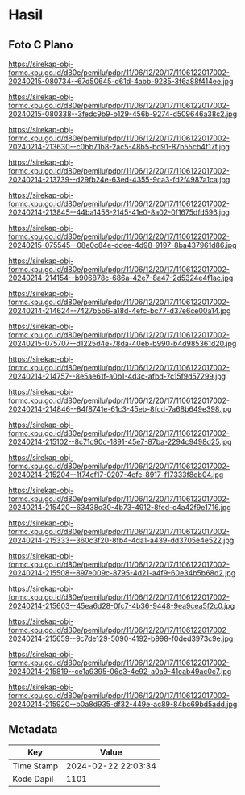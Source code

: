 # Hasil

## Foto C Plano

https://sirekap-obj-formc.kpu.go.id/d80e/pemilu/pdpr/11/06/12/20/17/1106122017002-20240215-080734--67d50645-d61d-4abb-9285-3f6a88f414ee.jpg

https://sirekap-obj-formc.kpu.go.id/d80e/pemilu/pdpr/11/06/12/20/17/1106122017002-20240215-080338--3fedc9b9-b129-456b-9274-d509646a38c2.jpg

https://sirekap-obj-formc.kpu.go.id/d80e/pemilu/pdpr/11/06/12/20/17/1106122017002-20240214-213630--c0bb71b8-2ac5-48b5-bd91-87b55cb4f17f.jpg

https://sirekap-obj-formc.kpu.go.id/d80e/pemilu/pdpr/11/06/12/20/17/1106122017002-20240214-213739--d29fb24e-63ed-4355-9ca3-fd2f4987a1ca.jpg

https://sirekap-obj-formc.kpu.go.id/d80e/pemilu/pdpr/11/06/12/20/17/1106122017002-20240214-213845--44ba1456-2145-41e0-8a02-0f1675dfd596.jpg

https://sirekap-obj-formc.kpu.go.id/d80e/pemilu/pdpr/11/06/12/20/17/1106122017002-20240215-075545--08e0c84e-ddee-4d98-9197-8ba437961d86.jpg

https://sirekap-obj-formc.kpu.go.id/d80e/pemilu/pdpr/11/06/12/20/17/1106122017002-20240214-214154--b906878c-686a-42e7-8a47-2d5324e4f1ac.jpg

https://sirekap-obj-formc.kpu.go.id/d80e/pemilu/pdpr/11/06/12/20/17/1106122017002-20240214-214624--7427b5b6-a18d-4efc-bc77-d37e6ce00a14.jpg

https://sirekap-obj-formc.kpu.go.id/d80e/pemilu/pdpr/11/06/12/20/17/1106122017002-20240215-075707--d1225d4e-78da-40eb-b990-b4d985361d20.jpg

https://sirekap-obj-formc.kpu.go.id/d80e/pemilu/pdpr/11/06/12/20/17/1106122017002-20240214-214757--8e5ae61f-a0b1-4d3c-afbd-7c15f9d57299.jpg

https://sirekap-obj-formc.kpu.go.id/d80e/pemilu/pdpr/11/06/12/20/17/1106122017002-20240214-214846--84f8741e-61c3-45eb-8fcd-7a68b649e398.jpg

https://sirekap-obj-formc.kpu.go.id/d80e/pemilu/pdpr/11/06/12/20/17/1106122017002-20240214-215102--8c71c90c-1891-45e7-87ba-2294c9498d25.jpg

https://sirekap-obj-formc.kpu.go.id/d80e/pemilu/pdpr/11/06/12/20/17/1106122017002-20240214-215204--1f74cf17-0207-4efe-8917-f17333f8db04.jpg

https://sirekap-obj-formc.kpu.go.id/d80e/pemilu/pdpr/11/06/12/20/17/1106122017002-20240214-215420--63438c30-4b73-4912-8fed-c4a42f9e1716.jpg

https://sirekap-obj-formc.kpu.go.id/d80e/pemilu/pdpr/11/06/12/20/17/1106122017002-20240214-215333--360c3f20-8fb4-4da1-a439-dd3705e4e522.jpg

https://sirekap-obj-formc.kpu.go.id/d80e/pemilu/pdpr/11/06/12/20/17/1106122017002-20240214-215508--897e009c-8795-4d21-a4f9-60e34b5b68d2.jpg

https://sirekap-obj-formc.kpu.go.id/d80e/pemilu/pdpr/11/06/12/20/17/1106122017002-20240214-215603--45ea6d28-0fc7-4b36-9448-9ea9cea5f2c0.jpg

https://sirekap-obj-formc.kpu.go.id/d80e/pemilu/pdpr/11/06/12/20/17/1106122017002-20240214-215659--9c7de129-5090-4192-b998-f0ded3973c9e.jpg

https://sirekap-obj-formc.kpu.go.id/d80e/pemilu/pdpr/11/06/12/20/17/1106122017002-20240214-215819--ce1a9395-06c3-4e92-a0a9-41cab49ac0c7.jpg

https://sirekap-obj-formc.kpu.go.id/d80e/pemilu/pdpr/11/06/12/20/17/1106122017002-20240214-215920--b0a8d935-df32-449e-ac89-84bc69bd5add.jpg


## Metadata

| Key        | Value               |
| ---------- | ------------------- |
| Time Stamp | 2024-02-22 22:03:34 |
| Kode Dapil | 1101                |



